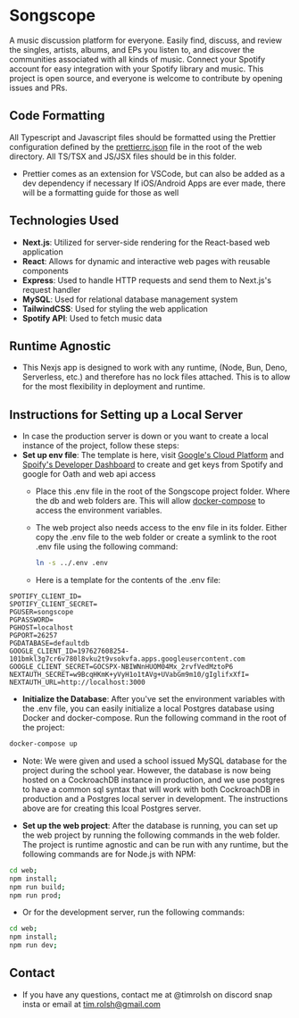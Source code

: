 # Songscope

A music discussion platform for everyone.
Easily find, discuss, and review the singles, artists, albums, and EPs you listen to, and discover the communities associated with all kinds of music.
Connect your Spotify account for easy integration with your Spotify library and music.
This project is open source, and everyone is welcome to contribute by opening issues and PRs.

## Code Formatting

All Typescript and Javascript files should be formatted using the Prettier configuration defined by the [prettierrc.json](./web/prettierrc.json) file in the root of the web directory. All TS/TSX and JS/JSX files should be in this folder.

* Prettier comes as an extension for VSCode, but can also be added as a dev dependency if necessary
If iOS/Android Apps are ever made, there will be a formatting guide for those as well

## Technologies Used

* **Next.js**: Utilized for server-side rendering for the React-based web application
* **React**: Allows for dynamic and interactive web pages with reusable components
* **Express**: Used to handle HTTP requests and send them to Next.js's request handler
* **MySQL**: Used for relational database management system
* **TailwindCSS**: Used for styling the web application
* **Spotify API**: Used to fetch music data

## Runtime Agnostic

* This Nexjs app is designed to work with any runtime, (Node, Bun, Deno, Serverless, etc.) and therefore has no lock files attached. This is to allow for the most flexibility in deployment and runtime.

## Instructions for Setting up a Local Server

* In case the production server is down or you want to create a local instance of the project, follow these steps:
* **Set up env file**: The template is here, visit [Google's Cloud Platform](https://console.cloud.google.com/apis/dashboard) and [Spoify's Developer Dashboard](https://developer.spotify.com/dashboard) to create and get keys from Spotify and google for Oath and web api access
  * Place this .env file in the root of the Songscope project folder. Where the db and web folders are. This will allow [docker-compose](./docker-compose.yml) to access the environment variables.
  * The web project also needs access to the env file in its folder. Either copy the .env file to the web folder or create a symlink to the root .env file using the following command:

    ```bash
    ln -s ../.env .env
    ```

  * Here is a template for the contents of the .env file:

```env
SPOTIFY_CLIENT_ID=
SPOTIFY_CLIENT_SECRET=
PGUSER=songscope
PGPASSWORD=
PGHOST=localhost
PGPORT=26257
PGDATABASE=defaultdb
GOOGLE_CLIENT_ID=197627608254-101bmkl3g7cr6v780l8vku2t9vsokvfa.apps.googleusercontent.com
GOOGLE_CLIENT_SECRET=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
NEXTAUTH_SECRET=w9BcqHKmK+yVyH1o1tAVg+UVabGm9m10/gIglifxXfI=
NEXTAUTH_URL=http://localhost:3000
```

* **Initialize the Database**: After you've set the environment variables with the .env file, you can easily initialize a local Postgres database using Docker and docker-compose. Run the following command in the root of the project:

```bash
docker-compose up
```

* Note: We were given and used a school issued MySQL database for the project during the school year. However, the database is now being hosted on a CockroachDB instance in production, and we use postgres to have a common sql syntax that will work with both CockroachDB in production and a Postgres local server in development. The instructions above are for creating this lcoal Postgres server.

* **Set up the web project**: After the database is running, you can set up the web project by running the following commands in the web folder. The project is runtime agnostic and can be run with any runtime, but the following commands are for Node.js with NPM:

```bash
cd web;
npm install;
npm run build;
npm run prod;
```

* Or for the development server, run the following commands:

```bash
cd web;
npm install;
npm run dev;
```

## Contact

* If you have any questions, contact me at @timrolsh on discord snap insta or email at <tim.rolsh@gmail.com>
